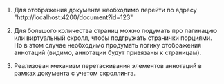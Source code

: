 1. Для отображения документа необходимо перейти по адресу "http://localhost:4200/document?id=123"

2. Для большого количества страниц можно подумать про пагинацию или виртуальный скролл, чтобы подгружать странички порциями. Но в этом случае необходимо продумать логику отображения аннотаций (видимо, аннотации будут привязаны к страницам).

3. Реализован механизм перетаскивания элементов аннотаций в рамках документа с учетом скроллинга.
